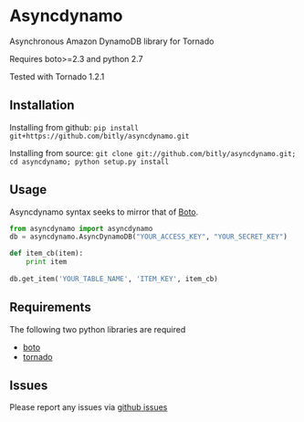 Asyncdynamo
===========

Asynchronous Amazon DynamoDB library for Tornado

Requires boto>=2.3 and python 2.7

Tested with Tornado 1.2.1

Installation
------------

Installing from github: `pip install  git+https://github.com/bitly/asyncdynamo.git`

Installing from source: `git clone git://github.com/bitly/asyncdynamo.git; cd asyncdynamo; python setup.py install`

Usage
-----
Asyncdynamo syntax seeks to mirror that of [Boto](http://github.com/boto/boto).

```python
from asyncdynamo import asyncdynamo
db = asyncdynamo.AsyncDynamoDB("YOUR_ACCESS_KEY", "YOUR_SECRET_KEY")

def item_cb(item):
	print item
	
db.get_item('YOUR_TABLE_NAME', 'ITEM_KEY', item_cb)
```

Requirements
------------
The following two python libraries are required

* [boto](http://github.com/boto/boto)
* [tornado](http://github.com/facebook/tornado)

Issues
------

Please report any issues via [github issues](https://github.com/bitly/asyncdynamo/issues)
